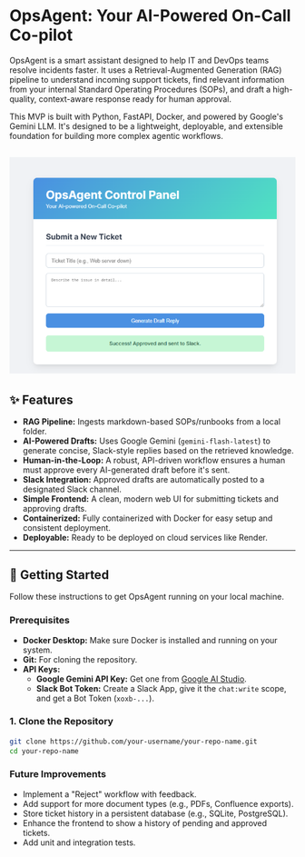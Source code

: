 # OpsAgent: Your AI-Powered On-Call Co-pilot

OpsAgent is a smart assistant designed to help IT and DevOps teams resolve incidents faster. It uses a Retrieval-Augmented Generation (RAG) pipeline to understand incoming support tickets, find relevant information from your internal Standard Operating Procedures (SOPs), and draft a high-quality, context-aware response ready for human approval.

This MVP is built with Python, FastAPI, Docker, and powered by Google's Gemini LLM. It's designed to be a lightweight, deployable, and extensible foundation for building more complex agentic workflows.

<!-- ![OpsAgent Demo GIF](https://your-image-url-here.com/demo.gif)
*(Recommendation: Record a short GIF of your web UI in action and replace the URL above!)* -->
![alt text](image.png)
---

## ✨ Features

-   **RAG Pipeline:** Ingests markdown-based SOPs/runbooks from a local folder.
-   **AI-Powered Drafts:** Uses Google Gemini (`gemini-flash-latest`) to generate concise, Slack-style replies based on the retrieved knowledge.
-   **Human-in-the-Loop:** A robust, API-driven workflow ensures a human must approve every AI-generated draft before it's sent.
-   **Slack Integration:** Approved drafts are automatically posted to a designated Slack channel.
-   **Simple Frontend:** A clean, modern web UI for submitting tickets and approving drafts.
-   **Containerized:** Fully containerized with Docker for easy setup and consistent deployment.
-   **Deployable:** Ready to be deployed on cloud services like Render.

---

## 🚀 Getting Started

Follow these instructions to get OpsAgent running on your local machine.

### Prerequisites

-   **Docker Desktop:** Make sure Docker is installed and running on your system.
-   **Git:** For cloning the repository.
-   **API Keys:**
    -   **Google Gemini API Key:** Get one from [Google AI Studio](https://aistudio.google.com/app/apikey).
    -   **Slack Bot Token:** Create a Slack App, give it the `chat:write` scope, and get a Bot Token (`xoxb-...`).



### 1. Clone the Repository

```bash
git clone https://github.com/your-username/your-repo-name.git
cd your-repo-name 
```
### Future Improvements

- Implement a "Reject" workflow with feedback.  
- Add support for more document types (e.g., PDFs, Confluence exports).  
- Store ticket history in a persistent database (e.g., SQLite, PostgreSQL).  
- Enhance the frontend to show a history of pending and approved tickets.  
- Add unit and integration tests. 

 

